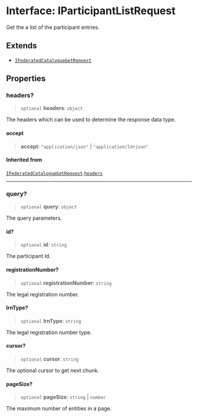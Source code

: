 # Interface: IParticipantListRequest

Get the a list of the participant entries.

## Extends

- [`IFederatedCatalogueGetRequest`](IFederatedCatalogueGetRequest.md)

## Properties

### headers?

> `optional` **headers**: `object`

The headers which can be used to determine the response data type.

#### accept

> **accept**: `"application/json"` \| `"application/ld+json"`

#### Inherited from

[`IFederatedCatalogueGetRequest`](IFederatedCatalogueGetRequest.md).[`headers`](IFederatedCatalogueGetRequest.md#headers)

***

### query?

> `optional` **query**: `object`

The query parameters.

#### id?

> `optional` **id**: `string`

The participant Id.

#### registrationNumber?

> `optional` **registrationNumber**: `string`

The legal registration number.

#### lrnType?

> `optional` **lrnType**: `string`

The legal registration number type.

#### cursor?

> `optional` **cursor**: `string`

The optional cursor to get next chunk.

#### pageSize?

> `optional` **pageSize**: `string` \| `number`

The maximum number of entities in a page.
